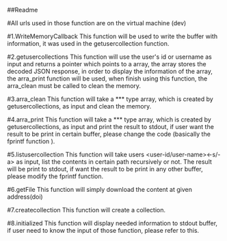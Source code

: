 ##Readme

#All urls used in those function are on the virtual machine (dev)


#1.WriteMemoryCallback
This function will be used to write the buffer with information, it was used in the getusercollection function.

#2.getusercollections
This function will use the user's id or username as input and returns a pointer which points to a array,
the array stores the decoded JSON response, in order to display the information of the array, the arra_print function
will be used, when finish using this function, the arra_clean must be called to clean the memory.

#3.arra_clean
This function will take a *** type array, which is created by getusercollections, as input and clean the memory.

#4.arra_print
This function will take a *** type array, which is created by getusercollections, as input and print the result to stdout,
if user want the result to be print in certain buffer, please change the code (basically the fprintf function ).

#5.listusercollection
This function will take users <coll-id-or-name> <path> <user-id/user-name><-s/-a> as input, list the contents in certain path 
recursively or not. The result will be print to stdout, if want the result to be print in any other buffer, please modify the 
fprintf function.

#6.getFile
This function will simply download the content at given address(doi)

#7.createcollection
This function will create a collection.

#8.initialized 
This function will display needed information to stdout buffer, if user need to know the 
input of those function, please refer to this.
